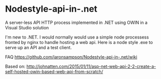 # Nodestyle-api-in-.net
A server-less API HTTP process implemented in .NET using OWIN in a Visual Studio solution

I'm new to .NET. I would normally would use a simple node processess fronted by nginx to handle hosting a web api. Here is a node style .exe to serve up an API and a test client.

FAQ https://github.com/jaronsampson/Nodestyle-api-in-.net/wiki

Based on: http://johnatten.com/2015/01/11/asp-net-web-api-2-2-create-a-self-hosted-owin-based-web-api-from-scratch/
